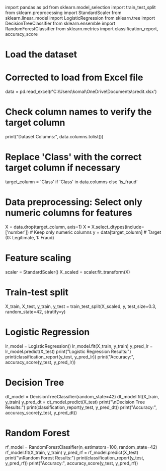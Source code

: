 import pandas as pd
from sklearn.model_selection import train_test_split
from sklearn.preprocessing import StandardScaler
from sklearn.linear_model import LogisticRegression
from sklearn.tree import DecisionTreeClassifier
from sklearn.ensemble import RandomForestClassifier
from sklearn.metrics import classification_report, accuracy_score

# Load the dataset
# Corrected to load from Excel file
data = pd.read_excel(r'C:\Users\komal\OneDrive\Documents\credit.xlsx')

# Check column names to verify the target column
print("Dataset Columns:", data.columns.tolist())

# Replace 'Class' with the correct target column if necessary
target_column = 'Class' if 'Class' in data.columns else 'is_fraud'

# Data preprocessing: Select only numeric columns for features
X = data.drop(target_column, axis=1)
X = X.select_dtypes(include=['number'])  # Keep only numeric columns
y = data[target_column]                  # Target (0: Legitimate, 1: Fraud)

# Feature scaling
scaler = StandardScaler()
X_scaled = scaler.fit_transform(X)

# Train-test split
X_train, X_test, y_train, y_test = train_test_split(X_scaled, y, test_size=0.3, random_state=42, stratify=y)

# Logistic Regression
lr_model = LogisticRegression()
lr_model.fit(X_train, y_train)
y_pred_lr = lr_model.predict(X_test)
print("Logistic Regression Results:")
print(classification_report(y_test, y_pred_lr))
print("Accuracy:", accuracy_score(y_test, y_pred_lr))

# Decision Tree
dt_model = DecisionTreeClassifier(random_state=42)
dt_model.fit(X_train, y_train)
y_pred_dt = dt_model.predict(X_test)
print("\nDecision Tree Results:")
print(classification_report(y_test, y_pred_dt))
print("Accuracy:", accuracy_score(y_test, y_pred_dt))

# Random Forest
rf_model = RandomForestClassifier(n_estimators=100, random_state=42)
rf_model.fit(X_train, y_train)
y_pred_rf = rf_model.predict(X_test)
print("\nRandom Forest Results:")
print(classification_report(y_test, y_pred_rf))
print("Accuracy:", accuracy_score(y_test, y_pred_rf))
